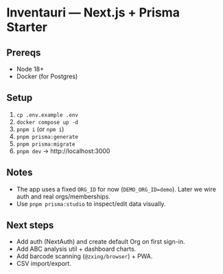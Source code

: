 # Inventauri — Next.js + Prisma Starter


## Prereqs
- Node 18+
- Docker (for Postgres)


## Setup
1. `cp .env.example .env`
2. `docker compose up -d`
3. `pnpm i` (or `npm i`)
4. `pnpm prisma:generate`
5. `pnpm prisma:migrate`
6. `pnpm dev` → http://localhost:3000


## Notes
- The app uses a fixed `ORG_ID` for now (`DEMO_ORG_ID=demo`). Later we wire auth and real orgs/memberships.
- Use `pnpm prisma:studio` to inspect/edit data visually.


## Next steps
- Add auth (NextAuth) and create default Org on first sign-in.
- Add ABC analysis util + dashboard charts.
- Add barcode scanning (`@zxing/browser`) + PWA.
- CSV import/export.
